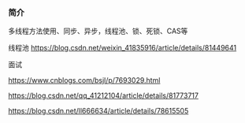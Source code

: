### 简介
多线程方法使用、同步、异步，线程池、锁、死锁、CAS等

线程池
https://blog.csdn.net/weixin_41835916/article/details/81449641

面试

https://www.cnblogs.com/bsjl/p/7693029.html

https://blog.csdn.net/qq_41212104/article/details/81773717

https://blog.csdn.net/ll666634/article/details/78615505